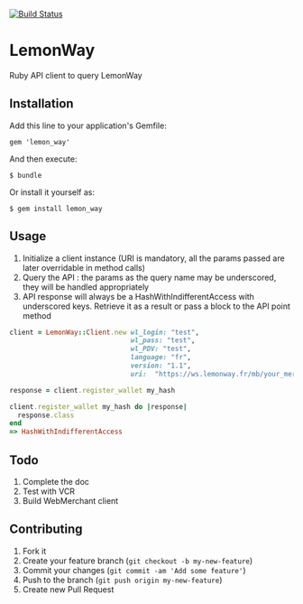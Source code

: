 [![Build Status](https://travis-ci.org/itkin/lemonway.svg?branch=master)](https://travis-ci.org/itkin/lemonway)

# LemonWay

Ruby API client to query LemonWay

## Installation

Add this line to your application's Gemfile:

    gem 'lemon_way'

And then execute:

    $ bundle

Or install it yourself as:

    $ gem install lemon_way

## Usage

1. Initialize a client instance (URI is mandatory, all the params passed are later overridable in method calls)
2. Query the API : the params as the query name may be underscored, they will be handled appropriately
3. API response will always be a HashWithIndifferentAccess with underscored keys. Retrieve it as a result or pass a block to the API point method

```ruby
client = LemonWay::Client.new wl_login: "test",
                              wl_pass: "test",
                              wl_PDV: "test",
                              language: "fr",
                              version: "1.1",
                              uri:  "https://ws.lemonway.fr/mb/your_merchant_name/dev/directkit/service.asmx"

response = client.register_wallet my_hash

client.register_wallet my_hash do |response|
  response.class
end
=> HashWithIndifferentAccess

```



## Todo

1. Complete the doc
2. Test with VCR
3. Build WebMerchant client


## Contributing

1. Fork it
2. Create your feature branch (`git checkout -b my-new-feature`)
3. Commit your changes (`git commit -am 'Add some feature'`)
4. Push to the branch (`git push origin my-new-feature`)
5. Create new Pull Request
